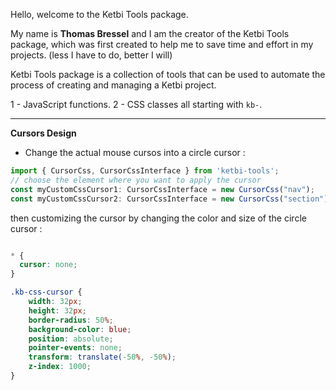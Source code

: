 Hello, welcome to the Ketbi Tools package.



My name is **Thomas Bressel** and I am the creator of the Ketbi Tools package, which was first created to help me to save time and effort in my projects. (less I have to do, better I will) 


Ketbi Tools package is a collection of tools that can be used to automate the process of creating and managing a Ketbi project.

1 - JavaScript functions.
2 - CSS classes all starting with `kb-`.



________

**Cursors Design**


- Change the actual mouse cursos into a circle cursor :
```js
import { CursorCss, CursorCssInterface } from 'ketbi-tools';
// choose the element where you want to apply the cursor
const myCustomCssCursor1: CursorCssInterface = new CursorCss("nav"); 
const myCustomCssCursor2: CursorCssInterface = new CursorCss("section"); 
```
then customizing the cursor by changing the color and size of the circle cursor :
```css

* {
  cursor: none;
}

.kb-css-cursor {
    width: 32px;
    height: 32px;
    border-radius: 50%;
    background-color: blue;
    position: absolute;
    pointer-events: none;
    transform: translate(-50%, -50%);
    z-index: 1000;
}
```